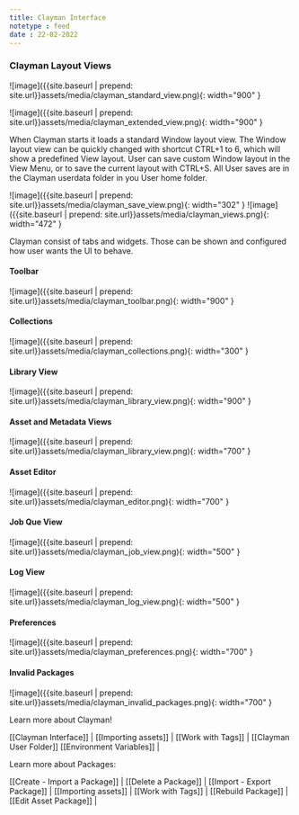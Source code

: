 ```yaml
---
title: Clayman Interface
notetype : feed
date : 22-02-2022
---
```

### Clayman Layout Views
![image]({{site.baseurl | prepend: site.url}}assets/media/clayman_standard_view.png){: width="900" }

![image]({{site.baseurl | prepend: site.url}}assets/media/clayman_extended_view.png){: width="900" }

When Clayman starts it loads a standard Window layout view. The Window layout view can be quickly changed with shortcut CTRL+1 to 6, which will show a predefined View layout.
User can save custom Window layout in the View Menu, or to save the current layout with CTRL+S. All User saves are in the Clayman userdata folder in you User home folder.
 
 ![image]({{site.baseurl | prepend: site.url}}assets/media/clayman_save_view.png){: width="302" }
 ![image]({{site.baseurl | prepend: site.url}}assets/media/clayman_views.png){: width="472" }


Clayman consist of tabs and widgets. Those can be shown and configured how user wants the UI to behave.
  
<h4><b>Toolbar</b></h4>
 ![image]({{site.baseurl | prepend: site.url}}assets/media/clayman_toolbar.png){: width="900" }

<h4><b>Collections</b></h4>
![image]({{site.baseurl | prepend: site.url}}assets/media/clayman_collections.png){: width="300" }

<h4><b>Library View</b></h4>
![image]({{site.baseurl | prepend: site.url}}assets/media/clayman_library_view.png){: width="900" }

<h4><b>Asset and Metadata Views</b></h4>
![image]({{site.baseurl | prepend: site.url}}assets/media/clayman_library_view.png){: width="700" }


<h4><b>Asset Editor</b></h4>
![image]({{site.baseurl | prepend: site.url}}assets/media/clayman_editor.png){: width="700" }

<h4><b>Job Que View</b></h4>
![image]({{site.baseurl | prepend: site.url}}assets/media/clayman_job_view.png){: width="500" }


<h4><b>Log View</b></h4>
![image]({{site.baseurl | prepend: site.url}}assets/media/clayman_log_view.png){: width="500" }


<h4><b>Preferences</b></h4>
![image]({{site.baseurl | prepend: site.url}}assets/media/clayman_preferences.png){: width="700" }


<h4><b>Invalid Packages</b></h4>
![image]({{site.baseurl | prepend: site.url}}assets/media/clayman_invalid_packages.png){: width="700" }




Learn more about Clayman!

[[Clayman Interface]] | 
[[Importing assets]] | 
[[Work with Tags]] | 
[[Clayman User Folder]]
[[Environment Variables]] |


Learn more about Packages:

[[Create - Import a Package]] | 
[[Delete a Package]] | 
[[Import - Export Package]] | 
[[Importing assets]] | 
[[Work with Tags]] | 
[[Rebuild Package]] | 
[[Edit Asset Package]] | 
